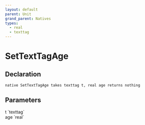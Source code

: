 ```yaml
---
layout: default
parent: Unit
grand_parent: Natives
types:
  - real
  - texttag
---
```


# SetTextTagAge

## Declaration

```
native SetTextTagAge takes texttag t, real age returns nothing
```

## Parameters
<dl>
  <dt>t `texttag`</dt>
  <dd></dd>

  <dt>age `real`</dt>
  <dd></dd>
</dl>